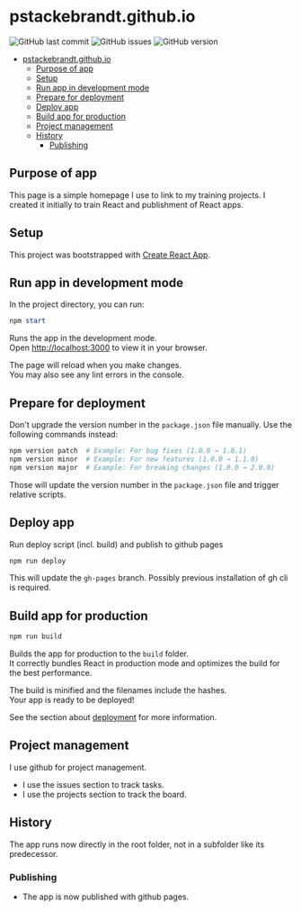 # pstackebrandt.github.io

![GitHub last commit](https://img.shields.io/github/last-commit/pstackebrandt/pstackebrandt.github.io)
![GitHub issues](https://img.shields.io/github/issues/pstackebrandt/pstackebrandt.github.io)
![GitHub version](https://img.shields.io/badge/version-1.6.4-blue)

- [pstackebrandt.github.io](#pstackebrandtgithubio)
  - [Purpose of app](#purpose-of-app)
  - [Setup](#setup)
  - [Run app in development mode](#run-app-in-development-mode)
  - [Prepare for deployment](#prepare-for-deployment)
  - [Deploy app](#deploy-app)
  - [Build app for production](#build-app-for-production)
  - [Project management](#project-management)
  - [History](#history)
    - [Publishing](#publishing)

## Purpose of app

This page is a simple homepage I use to link to my training projects.
I created it initially to train React and publishment of React apps.

## Setup

This project was bootstrapped with [Create React App](https://github.com/facebook/create-react-app).

## Run app in development mode

In the project directory, you can run:

```powershell
npm start
```

Runs the app in the development mode.\
Open [http://localhost:3000](http://localhost:3000) to view it in your browser.

The page will reload when you make changes.\
You may also see any lint errors in the console.

## Prepare for deployment

Don't upgrade the version number in the `package.json` file manually. Use the following commands instead:

```powershell
npm version patch  # Example: For bug fixes (1.0.0 → 1.0.1)
npm version minor  # Example: For new features (1.0.0 → 1.1.0)
npm version major  # Example: For breaking changes (1.0.0 → 2.0.0)
```

Those will update the version number in the `package.json` file and trigger relative scripts.

## Deploy app

Run deploy script (incl. build) and publish to github pages

```powershell
npm run deploy
```

This will update the `gh-pages` branch. Possibly previous installation of gh cli is required.

## Build app for production

```powershell
npm run build
```

Builds the app for production to the `build` folder.\
It correctly bundles React in production mode and optimizes the build for the best performance.

The build is minified and the filenames include the hashes.\
Your app is ready to be deployed!

See the section about [deployment](https://facebook.github.io/create-react-app/docs/deployment) for more information.

## Project management

I use github for project management.

- I use the issues section to track tasks.
- I use the projects section to track the board.

## History

The app runs now directly in the root folder, not in a subfolder like its predecessor.

### Publishing

- The app is now published with github pages.
